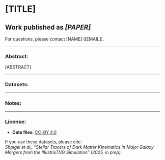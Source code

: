 # [TITLE]
## Work published as *[PAPER]*

For questions, please contact [NAME] ([EMAIL]).

---

### Abstract:

[ABSTRACT]

---

### Datasets:



---

### Notes:



---

### License:

- **Data files:** [CC-BY 4.0](https://creativecommons.org/licenses/by/4.0/)  

If you use these datasets, please cite:  
*Shpigel et al., “Stellar Tracers of Dark Matter Kinematics in Major Galaxy Mergers from the IllustrisTNG Simulation” (2025, in prep).*
